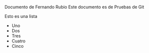 Documento de Fernando Rubio
Este documento es de Pruebas de Git

Esto es una lista
  * Uno
  * Dos
  * Tres
  * Cuatro
  * Cinco
